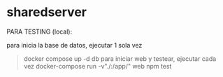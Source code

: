# sharedserver
PARA TESTING (local):

para inicia la base de datos, ejecutar 1 sola vez
> docker compose up -d db
para iniciar web y testear, ejecutar cada vez
> docker-compose run -v"./:/app/" web npm test 

